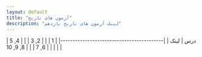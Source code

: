 ```yaml
---
layout: default
title: "آزمون های تاریخ"
description: "لینک آزمون های تاریخ یازدهم"
---
```


| درس | لینک |
|------------------------------------------|
| 1        | [](https://forms.gle/NJEJNTpH7T8z9jf68) |
| 2, 3     | [](https://forms.gle/6zftZWF5CXtMKdaL9) |
| 4, 5     | [](https://forms.gle/yQGk13k8Mv5hA4Ng6) |
| 6, 7     | [](https://forms.gle/3bXrX67aTg2YbxMx7) |
| 8, 9, 10 | [](https://forms.gle/etfxbD52nhfhVrw49) |

